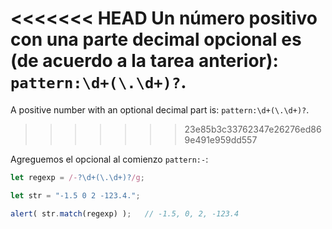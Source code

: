 <<<<<<< HEAD
Un número positivo con una parte decimal opcional es (de acuerdo a la tarea anterior): `pattern:\d+(\.\d+)?`.
=======
A positive number with an optional decimal part is: `pattern:\d+(\.\d+)?`.
>>>>>>> 23e85b3c33762347e26276ed869e491e959dd557

Agreguemos el opcional al comienzo `pattern:-`:

```js run
let regexp = /-?\d+(\.\d+)?/g;

let str = "-1.5 0 2 -123.4.";

alert( str.match(regexp) );   // -1.5, 0, 2, -123.4
```

